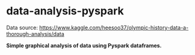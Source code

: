 # data-analysis-pyspark

Data source: https://www.kaggle.com/heesoo37/olympic-history-data-a-thorough-analysis/data

**Simple graphical analysis of data using Pyspark dataframes.**
